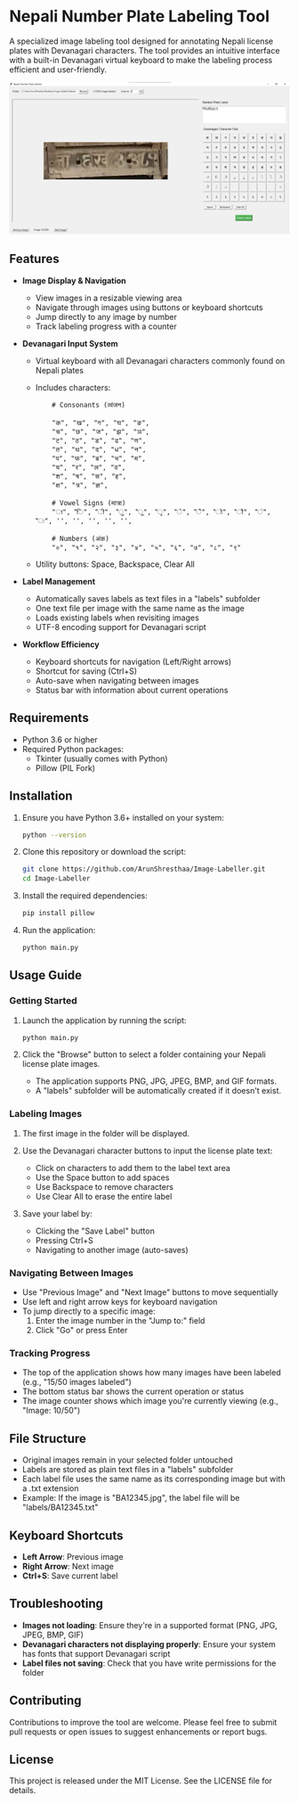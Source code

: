 # Nepali Number Plate Labeling Tool

A specialized image labeling tool designed for annotating Nepali license plates with Devanagari characters. The tool provides an intuitive interface with a built-in Devanagari virtual keyboard to make the labeling process efficient and user-friendly.

![Nepali Number Plate Labeler Screenshot](docs/images/screenshot.png)

## Features

- **Image Display & Navigation**
  - View images in a resizable viewing area
  - Navigate through images using buttons or keyboard shortcuts
  - Jump directly to any image by number
  - Track labeling progress with a counter

- **Devanagari Input System**
  - Virtual keyboard with all Devanagari characters commonly found on Nepali plates
  - Includes characters: 
  
            # Consonants (व्यंजन)

            "क", "ख", "ग", "घ", "ङ",
            "च", "छ", "ज", "झ", "ञ",
            "ट", "ठ", "ड", "ढ", "ण",
            "त", "थ", "द", "ध", "न",
            "प", "फ", "ब", "भ", "म",
            "य", "र", "ल", "व",
            "श", "ष", "स", "ह",
            "क्ष", "त्र", "ज्ञ",

            # Vowel Signs (मात्रा)
            "ा", "ि", "ी", "ु", "ू", "ृ", "े", "ै", "ो", "ौ", "ं", "ः", '', '', '', '', '',

            # Numbers (अंक)
            "०", "१", "२", "३", "४", "५", "६", "७", "८", "९"
  - Utility buttons: Space, Backspace, Clear All

- **Label Management**
  - Automatically saves labels as text files in a "labels" subfolder
  - One text file per image with the same name as the image
  - Loads existing labels when revisiting images
  - UTF-8 encoding support for Devanagari script

- **Workflow Efficiency**
  - Keyboard shortcuts for navigation (Left/Right arrows)
  - Shortcut for saving (Ctrl+S)
  - Auto-save when navigating between images
  - Status bar with information about current operations

## Requirements

- Python 3.6 or higher
- Required Python packages:
  - Tkinter (usually comes with Python)
  - Pillow (PIL Fork)

## Installation

1. Ensure you have Python 3.6+ installed on your system:
   ```bash
   python --version
   ```

2. Clone this repository or download the script:
   ```bash
   git clone https://github.com/ArunShresthaa/Image-Labeller.git
   cd Image-Labeller
   ```

3. Install the required dependencies:
   ```bash
   pip install pillow
   ```

4. Run the application:
   ```bash
   python main.py
   ```

## Usage Guide

### Getting Started

1. Launch the application by running the script:
   ```bash
   python main.py
   ```

2. Click the "Browse" button to select a folder containing your Nepali license plate images.
   - The application supports PNG, JPG, JPEG, BMP, and GIF formats.
   - A "labels" subfolder will be automatically created if it doesn't exist.

### Labeling Images

1. The first image in the folder will be displayed.
2. Use the Devanagari character buttons to input the license plate text:
   - Click on characters to add them to the label text area
   - Use the Space button to add spaces
   - Use Backspace to remove characters
   - Use Clear All to erase the entire label

3. Save your label by:
   - Clicking the "Save Label" button
   - Pressing Ctrl+S
   - Navigating to another image (auto-saves)

### Navigating Between Images

- Use "Previous Image" and "Next Image" buttons to move sequentially
- Use left and right arrow keys for keyboard navigation
- To jump directly to a specific image:
  1. Enter the image number in the "Jump to:" field
  2. Click "Go" or press Enter

### Tracking Progress

- The top of the application shows how many images have been labeled (e.g., "15/50 images labeled")
- The bottom status bar shows the current operation or status
- The image counter shows which image you're currently viewing (e.g., "Image: 10/50")

## File Structure

- Original images remain in your selected folder untouched
- Labels are stored as plain text files in a "labels" subfolder
- Each label file uses the same name as its corresponding image but with a .txt extension
- Example: If the image is "BA12345.jpg", the label file will be "labels/BA12345.txt"

## Keyboard Shortcuts

- **Left Arrow**: Previous image
- **Right Arrow**: Next image
- **Ctrl+S**: Save current label

## Troubleshooting

- **Images not loading**: Ensure they're in a supported format (PNG, JPG, JPEG, BMP, GIF)
- **Devanagari characters not displaying properly**: Ensure your system has fonts that support Devanagari script
- **Label files not saving**: Check that you have write permissions for the folder

## Contributing

Contributions to improve the tool are welcome. Please feel free to submit pull requests or open issues to suggest enhancements or report bugs.

## License

This project is released under the MIT License. See the LICENSE file for details.